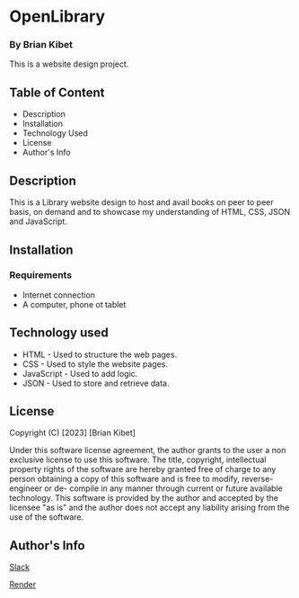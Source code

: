 # OpenLibrary

### By Brian Kibet

This is a website design project.

## Table of Content

* Description
* Installation
* Technology Used
* License
* Author's Info

## Description

This is a Library website design to host and avail books on peer to peer basis, on demand and to showcase my understanding of HTML, CSS, JSON and JavaScript.

## Installation

### Requirements

* Internet connection
* A computer, phone ot tablet

## Technology used

* HTML - Used to structure the web pages.
* CSS - Used to style the website pages.
* JavaScript - Used to add logic.
* JSON - Used to store and retrieve data.

## License
Copyright (C) [2023] [Brian Kibet]

Under this software license agreement, the author grants to the user a non exclusive license to use this software. The title, copyright, intellectual property rights of the software are hereby granted free of charge to any person obtaining a copy of this software and is free to modify, reverse- engineer or de- compile in any manner through current or future available technology. This software is provided by the author and accepted by the licensee "as is" and the author does not accept any liability arising from the use of the software.

## Author's Info

[Slack](https://moringa.instructure.com/profile)

[Render](https://bookdata-xji4.onrender.com)